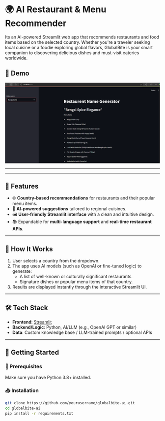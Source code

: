 # 🌍 AI Restaurant & Menu Recommender

Its an AI-powered Streamlit web app that recommends restaurants and food items based on the selected country. Whether you're a traveler seeking local cuisine or a foodie exploring global flavors, GlobalBite is your smart companion to discovering delicious dishes and must-visit eateries worldwide.
## 📸 Demo

![alt](https://github.com/shadatshohan/shadatshohan-AI-Restaurant-Menu-Recommender/blob/1af1a4cf58b7b913785a8960f30286a5bb152354/restaurent_recommender.png)

---


---

## 🚀 Features

- 🌐 **Country-based recommendations** for restaurants and their popular menu items.
- 🤖 **AI-powered suggestions** tailored to regional cuisines.
- 🖼️ **User-friendly Streamlit interface** with a clean and intuitive design.
- 📚 Expandable for **multi-language support** and **real-time restaurant APIs**.

---

## 🧠 How It Works

1. User selects a country from the dropdown.
2. The app uses AI models (such as OpenAI or fine-tuned logic) to generate:
   - A list of well-known or culturally significant restaurants.
   - Signature dishes or popular menu items of that country.
3. Results are displayed instantly through the interactive Streamlit UI.

---



## 🛠️ Tech Stack

- **Frontend**: [Streamlit](https://streamlit.io/)
- **Backend/Logic**: Python, AI/LLM (e.g., OpenAI GPT or similar)
- **Data**: Custom knowledge base / LLM-trained prompts / optional APIs

---

## 🏁 Getting Started

### 🔧 Prerequisites

Make sure you have Python 3.8+ installed.

### 📥 Installation

```bash
git clone https://github.com/yourusername/globalbite-ai.git
cd globalbite-ai
pip install -r requirements.txt
